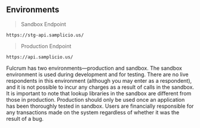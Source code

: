## Environments

> Sandbox Endpoint

```plaintext
https://stg-api.samplicio.us/
```

> Production Endpoint

```plaintext
https://api.samplicio.us/
```

Fulcrum has two environments—production and sandbox. The sandbox environment is used during development and for testing. There are no live respondents in this environment (although you may enter as a respondent), and it is not possible to incur any charges as a result of calls in the sandbox. It is important to note that lookup libraries in the sandbox are different from those in production. Production should only be used once an application has been thoroughly tested in sandbox. Users are financially responsible for any transactions made on the system regardless of whether it was the result of a bug.
